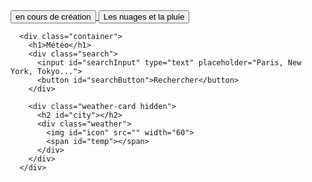 <!DOCTYPE html>
<html lang="en">



  <div class="d-grid gap-3 ">
    <a href="">
        <button class="btn btn-success  w-100" type="button">en cours de création </button>
    </a>
    <a href="test.html">
        <button class="btn btn-success   w-100" type="button">Les nuages et la pluie </button>
    </a>
    
</div>


<head>
  <meta charset="UTF-8">
  <meta name="viewport" content="width=device-width, initial-scale=1.0">
  <title>La météo</title>
  <link rel="stylesheet" href="style.css">
</head>
<body> 
    <main>
      
      <div class="container">
        <h1>Météo</h1>
        <div class="search">
          <input id="searchInput" type="text" placeholder="Paris, New York, Tokyo...">
          <button id="searchButton">Rechercher</button>
        </div>
  
        <div class="weather-card hidden">
          <h2 id="city"></h2>
          <div class="weather">
            <img id="icon" src="" width="60">
            <span id="temp"></span>
          </div>
        </div>
      </div>
  </main>
  <script src="maitrise.js"></script>
</body>
</html>